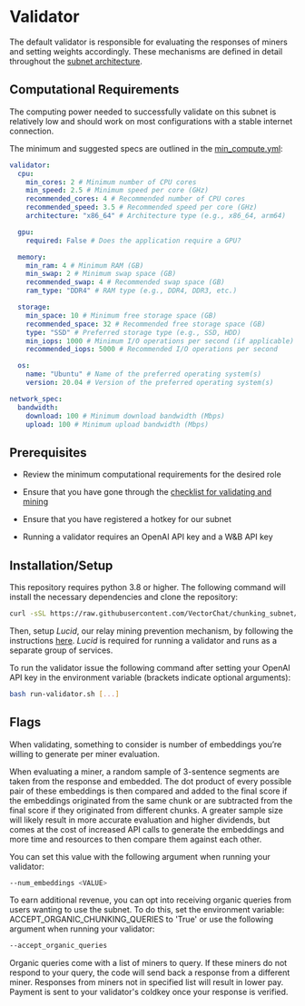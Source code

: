 # Validator

The default validator is responsible for evaluating the responses of miners and setting weights accordingly. These mechanisms are defined in detail throughout the [subnet architecture](../README.md#architecture).

## Computational Requirements

The computing power needed to successfully validate on this subnet is relatively low and should work on most configurations with a stable internet connection.

The minimum and suggested specs are outlined in the [min_compute.yml](../min_compute.yml):

```yml
validator:
  cpu:
    min_cores: 2 # Minimum number of CPU cores
    min_speed: 2.5 # Minimum speed per core (GHz)
    recommended_cores: 4 # Recommended number of CPU cores
    recommended_speed: 3.5 # Recommended speed per core (GHz)
    architecture: "x86_64" # Architecture type (e.g., x86_64, arm64)

  gpu:
    required: False # Does the application require a GPU?

  memory:
    min_ram: 4 # Minimum RAM (GB)
    min_swap: 2 # Minimum swap space (GB)
    recommended_swap: 4 # Recommended swap space (GB)
    ram_type: "DDR4" # RAM type (e.g., DDR4, DDR3, etc.)

  storage:
    min_space: 10 # Minimum free storage space (GB)
    recommended_space: 32 # Recommended free storage space (GB)
    type: "SSD" # Preferred storage type (e.g., SSD, HDD)
    min_iops: 1000 # Minimum I/O operations per second (if applicable)
    recommended_iops: 5000 # Recommended I/O operations per second

  os:
    name: "Ubuntu" # Name of the preferred operating system(s)
    version: 20.04 # Version of the preferred operating system(s)

network_spec:
  bandwidth:
    download: 100 # Minimum download bandwidth (Mbps)
    upload: 100 # Minimum upload bandwidth (Mbps)
```

## Prerequisites

- Review the minimum computational requirements for the desired role

- Ensure that you have gone through the [checklist for validating and mining](https://docs.bittensor.com/subnets/checklist-for-validating-mining)

- Ensure that you have registered a hotkey for our subnet

- Running a validator requires an OpenAI API key and a W&B API key

## Installation/Setup

This repository requires python 3.8 or higher. The following command will install the necessary dependencies and clone the repository:

```bash
curl -sSL https://raw.githubusercontent.com/VectorChat/chunking_subnet/main/setup.sh | bash
```

Then, setup _Lucid_, our relay mining prevention mechanism, by following the instructions [here](./lucid/setup.md). _Lucid_ is required for running a validator and runs
as a separate group of services.

To run the validator issue the following command after setting your OpenAI API key in the environment variable (brackets indicate optional arguments):

```bash
bash run-validator.sh [...]
```

## Flags

When validating, something to consider is number of embeddings you’re willing to generate per miner evaluation.

When evaluating a miner, a random sample of 3-sentence segments are taken from the response and embedded. The dot product of every possible pair of these embeddings is then compared and added to the final score if the embeddings originated from the same chunk or are subtracted from the final score if they originated from different chunks. A greater sample size will likely result in more accurate evaluation and higher dividends, but comes at the cost of increased API calls to generate the embeddings and more time and resources to then compare them against each other.

You can set this value with the following argument when running your validator:

```bash
--num_embeddings <VALUE>
```

To earn additional revenue, you can opt into receiving organic queries from users wanting to use the subnet. To do this, set the environment variable: ACCEPT_ORGANIC_CHUNKING_QUERIES to 'True' or use the following argument when running your validator:

```bash
--accept_organic_queries
```

Organic queries come with a list of miners to query. If these miners do not respond to your query, the code will send back a response from a different miner. Responses from miners not in specified list will result in lower pay. Payment is sent to your validator's coldkey once your response is verified.
